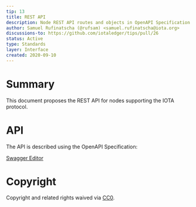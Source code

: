 ```yaml
---
tip: 13
title: REST API
description: Node REST API routes and objects in OpenAPI Specification
author: Samuel Rufinatscha (@rufsam) <samuel.rufinatscha@iota.org>
discussions-to: https://github.com/iotaledger/tips/pull/26
status: Active
type: Standards
layer: Interface
created: 2020-09-10
---
```


# Summary

This document proposes the REST API for nodes supporting the IOTA protocol.

# API

The API is described using the OpenAPI Specification:

[Swagger Editor](https://editor.swagger.io/?url=https://raw.githubusercontent.com/iotaledger/tips/main/tips/TIP-0013/rest-api.yaml)

# Copyright

Copyright and related rights waived via [CC0](https://creativecommons.org/publicdomain/zero/1.0/).
